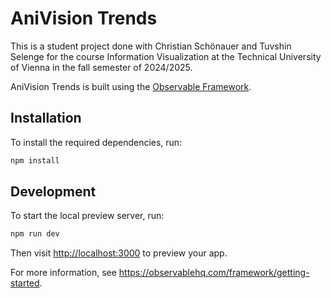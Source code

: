 # AniVision Trends

This is a student project done with Christian Schönauer and Tuvshin Selenge for the course Information Visualization at the Technical University of Vienna in the fall semester of 2024/2025.

AniVision Trends is built using the [Observable Framework](https://observablehq.com/framework/).

## Installation

To install the required dependencies, run:

```sh
npm install
```

## Development

To start the local preview server, run:

```sh
npm run dev
```

Then visit <http://localhost:3000> to preview your app.

For more information, see <https://observablehq.com/framework/getting-started>.